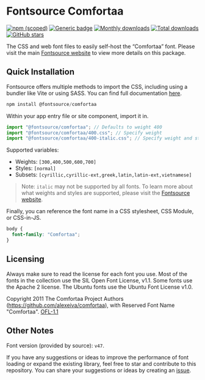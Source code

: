# Fontsource Comfortaa

[![npm (scoped)](https://img.shields.io/npm/v/@fontsource/comfortaa?color=brightgreen)](https://www.npmjs.com/package/@fontsource/comfortaa) [![Generic badge](https://img.shields.io/badge/fontsource-passing-brightgreen)](https://github.com/fontsource/fontsource) [![Monthly downloads](https://badgen.net/npm/dm/@fontsource/comfortaa)](https://github.com/fontsource/fontsource) [![Total downloads](https://badgen.net/npm/dt/@fontsource/comfortaa)](https://github.com/fontsource/fontsource) [![GitHub stars](https://img.shields.io/github/stars/fontsource/fontsource.svg?style=social&label=Star)](https://github.com/fontsource/fontsource/stargazers)

The CSS and web font files to easily self-host the “Comfortaa” font. Please visit the main [Fontsource website](https://fontsource.org/fonts/comfortaa) to view more details on this package.

## Quick Installation

Fontsource offers multiple methods to import the CSS, including using a bundler like Vite or using SASS. You can find full documentation [here](https://fontsource.org/docs/getting-started/introduction).

```javascript
npm install @fontsource/comfortaa
```

Within your app entry file or site component, import it in.

```javascript
import "@fontsource/comfortaa"; // Defaults to weight 400
import "@fontsource/comfortaa/400.css"; // Specify weight
import "@fontsource/comfortaa/400-italic.css"; // Specify weight and style
```

Supported variables:
- Weights: `[300,400,500,600,700]`
- Styles: `[normal]`
- Subsets: `[cyrillic,cyrillic-ext,greek,latin,latin-ext,vietnamese]`

> Note: `italic` may not be supported by all fonts. To learn more about what weights and styles are supported, please visit the [Fontsource website](https://fontsource.org/fonts/comfortaa).

Finally, you can reference the font name in a CSS stylesheet, CSS Module, or CSS-in-JS.

```css
body {
  font-family: "Comfortaa";
}
```

## Licensing
Always make sure to read the license for each font you use. Most of the fonts in the collection use the SIL Open Font License, v1.1. Some fonts use the Apache 2 license. The Ubuntu fonts use the Ubuntu Font License v1.0.

Copyright 2011 The Comfortaa Project Authors (https://github.com/alexeiva/comfortaa), with Reserved Font Name "Comfortaa".
[OFL-1.1](https://openfontlicense.org)

## Other Notes
Font version (provided by source): `v47`.

If you have any suggestions or ideas to improve the performance of font loading or expand the existing library, feel free to star and contribute to this repository. You can share your suggestions or ideas by creating an [issue](https://github.com/fontsource/fontsource/issues).